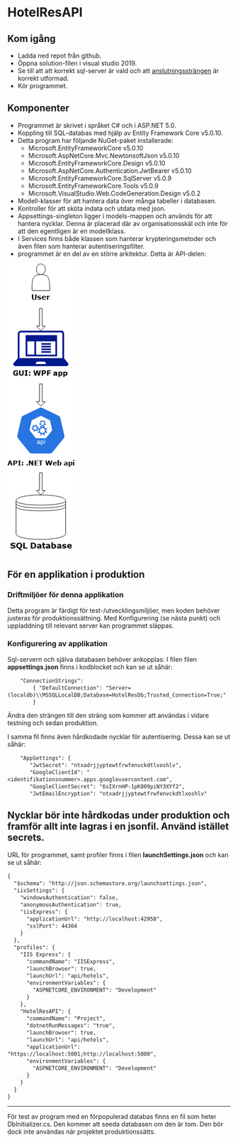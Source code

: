 # HotelResAPI



## Kom igång

- Ladda ned repot från github.
- Öppna solution-filen i visual studio 2019.
- Se till att att korrekt sql-server är vald och att [anslutningssträngen](#Konfigurering-av-applikation) är korrekt utformad.
- Kör programmet.


## Komponenter
- Programmet är skrivet i språket C# och i ASP.NET 5.0.  
- Koppling till SQL-databas med hjälp av Entity Framework Core v5.0.10.
- Detta program har följande NuGet-paket installerade:
  - Microsoft.EntityFrameworkCore v5.0.10
  - Microsoft.AspNetCore.Mvc.NewtonsoftJson v5.0.10
  - Microsoft.EntityFrameworkCore.Design v5.0.10
  - Microsoft.AspNetCore.Authentication.JwtBearer v5.0.10
  - Microsoft.EntityFrameworkCore.SqlServer v5.0.9
  - Microsoft.EntityFrameworkCore.Tools v5.0.9
  - Microsoft.VisualStudio.Web.CodeGeneration.Design v5.0.2
- Modell-klasser för att hantera data över många tabeller i databasen.
- Kontroller för att sköta indata och utdata med json.
- Appsettings-singleton ligger i models-mappen och används för att hantera nycklar. Denna är placerad där av organisationsskäl och inte för att den egentligen är en modellklass.
- I Services finns både klassen som hanterar krypteringsmetoder och även filen som hanterar autentiseringsfilter.
- programmet är en del av en större arkitektur. Detta är API-delen:

![Arkitektur](CompleteArchitecture.png)

##  För en applikation i produktion

 

### Driftmiljöer för denna applikation

Detta program är färdigt för test-/utvecklingsmiljöer, men koden behöver justeras för produktionssättning. Med Konfigurering (se nästa punkt) och uppladdning till relevant server kan programmet släppas.

### Konfigurering av applikation

Sql-servern och själva databasen behöver ankopplas: I filen filen **appsettings.json** finns i kodblocket och kan se ut såhär:
```
    "ConnectionStrings": 
        { "DefaultConnection": "Server=(localdb)\\MSSQLLocalDB;Database=HotelResDb;Trusted_Connection=True;"
        }
```
 Ändra den strängen till den sträng som kommer att användas i vidare testning och sedan produktion. 
 
 I samma fil finns även hårdkodade nycklar för autentisering. Dessa kan se ut såhär:
 ```
     "AppSettings": {
        "JwtSecret": "ntxadrjjyptewtfrwfenvckdtlxoshlv",
        "GoogleClientId": "<identifikationsnummer>.apps.googleusercontent.com",
        "GoogleClientSecret": "6sIXrnHP-1pK809piNY3XYf2",
        "JwtEmailEncryption": "ntxadrjjyptewtfrwfenvckdtlxoshlv"
 ```
Nycklar bör inte hårdkodas under produktion och framför allt inte lagras i en jsonfil. Använd istället secrets.
---

URL för programmet, samt profiler finns i filen **launchSettings.json** och kan se ut såhär:
```
{
  "$schema": "http://json.schemastore.org/launchsettings.json",
  "iisSettings": {
    "windowsAuthentication": false,
    "anonymousAuthentication": true,
    "iisExpress": {
      "applicationUrl": "http://localhost:42958",
      "sslPort": 44364
    }
  },
  "profiles": {
    "IIS Express": {
      "commandName": "IISExpress",
      "launchBrowser": true,
      "launchUrl": "api/hotels",
      "environmentVariables": {
        "ASPNETCORE_ENVIRONMENT": "Development"
      }
    },
    "HotelResAPI": {
      "commandName": "Project",
      "dotnetRunMessages": "true",
      "launchBrowser": true,
      "launchUrl": "api/hotels",
      "applicationUrl": "https://localhost:5001;http://localhost:5000",
      "environmentVariables": {
        "ASPNETCORE_ENVIRONMENT": "Development"
      }
    }
  }
}

```

---
För test av program med en förpopulerad databas finns en fil som heter DbInitializer.cs. Den kommer att seeda databasen om den är tom. Den bör dock inte användas när projektet produktionssätts.

    
